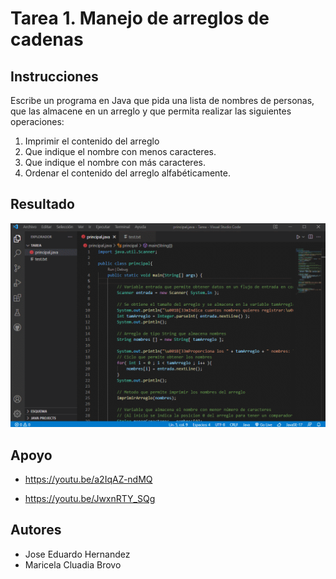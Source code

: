 # Tarea 1. Manejo de arreglos de cadenas

## Instrucciones

Escribe un programa en Java que pida una lista de nombres de personas, que las almacene en un arreglo y que permita realizar las siguientes operaciones:

1. Imprimir el contenido del arreglo
2. Que indique el nombre con menos caracteres.
3. Que indique el nombre con más caracteres.
4. Ordenar el contenido del arreglo alfabéticamente.

## Resultado

![](https://github.com/Jose-Eduardo-Hrz/Programacion-Orientada-A-Objetos/blob/main/Tarea1_ManejoArreglos/Resultado.gif)

## Apoyo
- https://youtu.be/a2IqAZ-ndMQ

- https://youtu.be/JwxnRTY_SQg

## Autores
- Jose Eduardo Hernandez
- Maricela Cluadia Brovo
